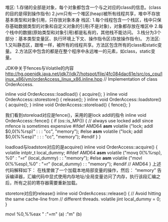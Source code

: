 堆区:
1.存储的全部是对象，每个对象都包含一个与之对应的class的信息。(class的目的是得到操作指令)
2.jvm只有一个堆区(heap)被所有线程共享，堆中不存放基本类型和对象引用，只存放对象本身
栈区:
1.每个线程包含一个栈区，栈中只保存基础数据类型的对象和自定义对象的引用(不是对象)，对象都存放在堆区中
2.每个栈中的数据(原始类型和对象引用)都是私有的，其他栈不能访问。
3.栈分为3个部分：基本类型变量区、执行环境上下文、操作指令区(存放操作指令)。
方法区:
1.又叫静态区，跟堆一样，被所有的线程共享。方法区包含所有的class和static变量。
2.方法区中包含的都是在整个程序中永远唯一的元素，如class，static变量。




JDK中关于fences与Volatile的内容
http://hg.openjdk.java.net/jdk7/jdk7/hotspot/file/4fc084dac61e/src/os_cpu/linux_x86/vm/orderAccess_linux_x86.inline.hpp
// Implementation of class OrderAccess.

inline void OrderAccess::loadload()   { acquire(); }
inline void OrderAccess::storestore() { release(); }
inline void OrderAccess::loadstore()  { acquire(); }
inline void OrderAccess::storeload()  { fence(); }

我们看到storeload对应是fence()，采用的是lock addl的指令
inline void OrderAccess::fence() {
  if (os::is_MP()) {
    // always use locked addl since mfence is sometimes expensive
#ifdef AMD64
    __asm__ volatile ("lock; addl $0,0(%%rsp)" : : : "cc", "memory");
#else
    __asm__ volatile ("lock; addl $0,0(%%esp)" : : : "cc", "memory");
#endif
  }
}

loadload与loadstore对应的是acquire()
inline void OrderAccess::acquire() {
  volatile intptr_t local_dummy;
#ifdef AMD64
  __asm__ volatile ("movq 0(%%rsp), %0" : "=r" (local_dummy) : : "memory");
#else
  __asm__ volatile ("movl 0(%%esp),%0" : "=r" (local_dummy) : : "memory");
#endif // AMD64
}
上述代码解释如下：
在栈里做了一个加载本地局部变量的操作，然后：
“memory” 告诉编译器，汇编代码中显式使用内存地址/全局变量访问了内存，执行该段汇编之后，所有之前的寄存器需要重新加载。

storetore对应的release()
inline void OrderAccess::release() {
  // Avoid hitting the same cache-line from
  // different threads.
  volatile jint local_dummy = 0;
}


movl %0,%%eax "  :"=m" (a)
        :"m" (b)